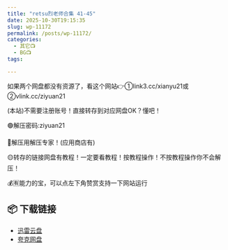 ```yaml
---
title: "retsu烈老师合集 41-45"
date: 2025-10-30T19:15:35
slug: wp-11172
permalink: /posts/wp-11172/
categories:
  - 其它📺
  - BG📺
tags:

---
```


如果两个网盘都没有资源了，看这个网站👉①link3.cc/xianyu21或②vlink.cc/ziyuan21

(本站)不需要注册账号！直接转存到对应网盘OK？懂吧！

🟢解压密码:ziyuan21

🔵解压用解压专家！(应用商店有)

🟡转存的链接网盘有教程！一定要看教程！按教程操作！不按教程操作你不会解压！

💰🈶能力的宝，可以点左下角赞赏支持一下网站运行

## 📦 下载链接
- [迅雷云盘](https://blziyuan21.com/pay-download/11172?key=ba58a83e4b&down_id=0)
- [夸克网盘](https://blziyuan21.com/pay-download/11172?key=ba58a83e4b&down_id=1)

